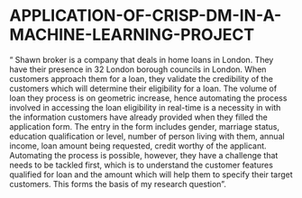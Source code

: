 # APPLICATION-OF-CRISP-DM-IN-A-MACHINE-LEARNING-PROJECT
“ Shawn broker is a company that deals in home loans in London. They have their presence in 32 London borough councils in London. When customers approach them for a loan, they validate the credibility of the customers which will determine their eligibility for a loan. The volume of loan they process is on geometric increase, hence automating the process involved in accessing the loan eligibility in real-time is a necessity in with the information customers have already provided when they filled the application form. The entry in the form includes gender, marriage status, education qualification or level, number of person living with them, annual income, loan amount being requested, credit worthy of the applicant. Automating the process is possible, however, they have a challenge that needs to be tackled first, which is to understand the customer features qualified for loan and the amount which will help them to specify their target customers. This forms the basis of my research question”.
